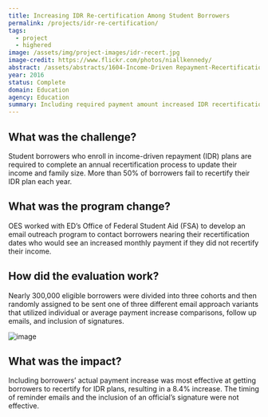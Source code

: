 ```yaml
---
title: Increasing IDR Re-certification Among Student Borrowers
permalink: /projects/idr-re-certification/
tags: 
  - project
  - highered
image: /assets/img/project-images/idr-recert.jpg
image-credit: https://www.flickr.com/photos/niallkennedy/
abstract: /assets/abstracts/1604-Income-Driven Repayment-Recertification.pdf
year: 2016
status: Complete
domain: Education
agency: Education
summary: Including required payment amount increased IDR recertification by 8.4%.
---
```

## What was the challenge?

Student borrowers who enroll in income-driven repayment (IDR) plans are required to complete an annual recertification process to update their income and family size. More than 50% of borrowers fail to recertify their IDR plan each year.

## What was the program change?

OES worked with ED’s Office of Federal Student Aid (FSA) to develop an email outreach program to contact borrowers nearing their recertification dates who would see an increased monthly payment if they did not recertify their income.

## How did the evaluation work?

Nearly 300,000 eligible borrowers were divided into three cohorts and then randomly assigned to be sent one of three different email approach variants that utilized individual or average payment increase comparisons, follow up emails, and inclusion of signatures.

![image]({{site.baseurl}}/assets/img/project-images/1604-graph.png)

## What was the impact?

Including borrowers’ actual payment increase was most effective at getting borrowers to recertify for IDR plans, resulting in a 8.4% increase. The timing of reminder emails and the inclusion of an official’s signature were not effective.
